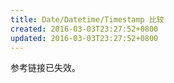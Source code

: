 ```yaml
---
title: Date/Datetime/Timestamp 比较
created: 2016-03-03T23:27:52+0800
updated: 2016-03-03T23:27:52+0800
---
```


参考链接已失效。
